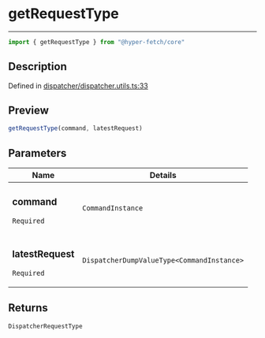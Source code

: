

# getRequestType

<div class="api-docs__separator" data-reactroot="">

---

</div><div class="api-docs__import" data-reactroot="">

```ts
import { getRequestType } from "@hyper-fetch/core"
```

</div><div class="api-docs__section">

## Description

</div><div class="api-docs__description"><span class="api-docs__do-not-parse">



</span></div><p class="api-docs__definition">

Defined in [dispatcher/dispatcher.utils.ts:33](https://github.com/BetterTyped/hyper-fetch/blob/2ce105c7/packages/core/src/dispatcher/dispatcher.utils.ts#L33)

</p><div class="api-docs__section">

## Preview

</div><div class="api-docs__preview fn">

```ts
getRequestType(command, latestRequest)
```

</div><div class="api-docs__section">

## Parameters

</div><div class="api-docs__parameters"><table><thead><tr><th>Name</th><th>Details</th></tr></thead><tbody><tr param-data="command"><td class="api-docs__param-name required">

### command 

`Required`

</td><td class="api-docs__param-type">

`CommandInstance`

</td></tr><tr param-data="latestRequest"><td class="api-docs__param-name required">

### latestRequest 

`Required`

</td><td class="api-docs__param-type">

`DispatcherDumpValueType<CommandInstance>`

</td></tr></tbody></table></div><div class="api-docs__section">

## Returns

</div><div class="api-docs__returns">

```ts
DispatcherRequestType
```

</div>